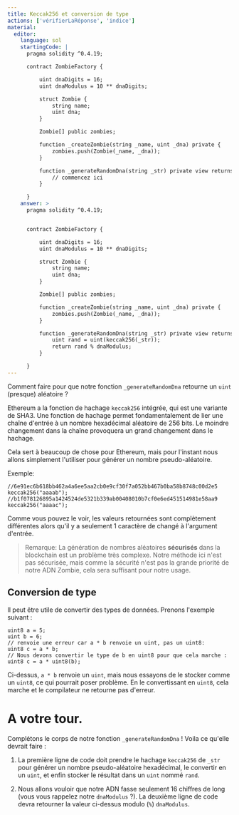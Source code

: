 ```yaml
---
title: Keccak256 et conversion de type
actions: ['vérifierLaRéponse', 'indice']
material:
  editor:
    language: sol
    startingCode: |
      pragma solidity ^0.4.19;

      contract ZombieFactory {

          uint dnaDigits = 16;
          uint dnaModulus = 10 ** dnaDigits;

          struct Zombie {
              string name;
              uint dna;
          }

          Zombie[] public zombies;

          function _createZombie(string _name, uint _dna) private {
              zombies.push(Zombie(_name, _dna));
          }

          function _generateRandomDna(string _str) private view returns (uint) {
              // commencez ici
          }

      }
    answer: >
      pragma solidity ^0.4.19;


      contract ZombieFactory {

          uint dnaDigits = 16;
          uint dnaModulus = 10 ** dnaDigits;

          struct Zombie {
              string name;
              uint dna;
          }

          Zombie[] public zombies;

          function _createZombie(string _name, uint _dna) private {
              zombies.push(Zombie(_name, _dna));
          }

          function _generateRandomDna(string _str) private view returns (uint) {
              uint rand = uint(keccak256(_str));
              return rand % dnaModulus;
          }

      }
---
```


Comment faire pour que notre fonction `_generateRandomDna` retourne un `uint` (presque) aléatoire ?

Ethereum a la fonction de hachage `keccak256` intégrée, qui est une variante de SHA3. Une fonction de hachage permet fondamentalement de lier une chaîne d'entrée à un nombre hexadécimal aléatoire de 256 bits. Le moindre changement dans la chaîne provoquera un grand changement dans le hachage.

Cela sert à beaucoup de chose pour Ethereum, mais pour l'instant nous allons simplement l'utiliser pour générer un nombre pseudo-aléatoire.

Exemple:

```
//6e91ec6b618bb462a4a6ee5aa2cb0e9cf30f7a052bb467b0ba58b8748c00d2e5
keccak256("aaaab");
//b1f078126895a1424524de5321b339ab00408010b7cf0e6ed451514981e58aa9
keccak256("aaaac");
```
Comme vous pouvez le voir, les valeurs retournées sont complètement différentes alors qu'il y a seulement 1 caractère de changé à l'argument d'entrée.

> Remarque: La génération de nombres aléatoires **sécurisés** dans la blockchain est un problème très complexe. Notre méthode ici n'est pas sécurisée, mais comme la sécurité n'est pas la grande priorité de notre ADN Zombie, cela sera suffisant pour notre usage.

## Conversion de type


Il peut être utile de convertir des types de données. Prenons l'exemple suivant :

```
uint8 a = 5;
uint b = 6;
// renvoie une erreur car a * b renvoie un uint, pas un uint8:
uint8 c = a * b;
// Nous devons convertir le type de b en uint8 pour que cela marche :
uint8 c = a * uint8(b);
```

Ci-dessus, `a * b` renvoie un `uint`, mais nous essayons de le stocker comme un `uint8`, ce qui pourrait poser problème. En le convertissant en `uint8`, cela marche et le compilateur ne retourne pas d'erreur.

# A votre tour.

Complétons le corps de notre fonction `_generateRandomDna` ! Voila ce qu'elle devrait faire :

1. La première ligne de code doit prendre le hachage `keccak256` de `_str` pour générer un nombre pseudo-aléatoire hexadécimal, le convertir en un `uint`, et enfin stocker le résultat dans un `uint` nommé `rand`.

2. Nous allons vouloir que notre ADN fasse seulement 16 chiffres de long (vous vous rappelez notre `dnaModulus` ?). La deuxième ligne de code devra retourner la valeur ci-dessus modulo (`%`) `dnaModulus`.
